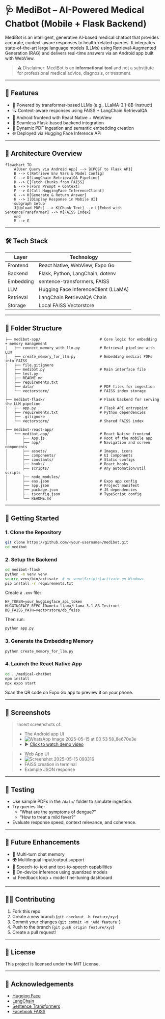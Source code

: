# 🩺 MediBot – AI-Powered Medical Chatbot (Mobile + Flask Backend)

MediBot is an intelligent, generative AI-based medical chatbot that provides accurate, context-aware responses to health-related queries. It integrates state-of-the-art large language models (LLMs) using Retrieval-Augmented Generation (RAG) and delivers real-time answers via an Android app built with WebView.

> ⚠️ Disclaimer: MediBot is an **informational tool** and not a substitute for professional medical advice, diagnosis, or treatment.

---

## 📌 Features

- 🧠 Powered by transformer-based LLMs (e.g., LLaMA-3.1-8B-Instruct)
- 🔍 Context-aware responses using FAISS + LangChain RetrievalQA
- 📱 Android frontend with React Native + WebView
- 🔗 Seamless Flask-based backend integration
- 📂 Dynamic PDF ingestion and semantic embedding creation
- 🌐 Deployed via Hugging Face Inference API

---

## 📐 Architecture Overview

```mermaid
flowchart TD
    A[User Query via Android App] --> B[POST to Flask API]
    B --> C[Retrieve Env Vars & Model Config]
    C --> D[LangChain RetrievalQA Pipeline]
    D --> E[Fetch Chunks from FAISS]
    E --> F[Form Prompt + Context]
    F --> G[Call HuggingFace InferenceClient]
    G --> H[Generate & Return Answer]
    H --> I[Display Response in Mobile UI]
    subgraph Setup
    J[Upload PDFs] --> K[Chunk Text] --> L[Embed with SentenceTransformer] --> M[FAISS Index]
    end
    M --> E
```

---

## 🛠️ Tech Stack

| Layer       | Technology                            |
|------------|----------------------------------------|
| Frontend   | React Native, WebView, Expo Go         |
| Backend    | Flask, Python, LangChain, dotenv       |
| Embedding  | sentence-transformers, FAISS           |
| LLM        | Hugging Face InferenceClient (LLaMA)   |
| Retrieval  | LangChain RetrievalQA Chain            |
| Storage    | Local FAISS Vectorstore                |

---

## 📂 Folder Structure

```
├── medibot-app/                           # Core logic for embedding + memory management
│   ├── connect_memory_with_llm.py         # Retrieval pipeline with LLM
│   ├── create_memory_for_llm.py           # Embedding medical PDFs into FAISS
│   ├── file.gitignore
│   ├── medibot.py                         # Main interface file
│   ├── test.py
│   ├── README.md
│   ├── requirements.txt
│   ├── data/                              # PDF files for ingestion
│   └── vectorstore/                       # FAISS index storage
│
├── medibot-flask/                         # Flask backend for serving the LLM pipeline
│   ├── app.py                             # Flask API entrypoint
│   ├── requirements.txt                   # Python dependencies
│   ├── .gitignore
│   └── vectorstore/                       # Shared FAISS index
│
├── medibot-react-app/
│   └── medibot-app/                       # React Native frontend
│       ├── App.js                         # Root of the mobile app
│       ├── app/                           # Navigation and screen components
│       ├── assets/                        # Images, icons
│       ├── components/                    # UI components
│       ├── constants/                     # Static configs
│       ├── hooks/                         # React hooks
│       ├── scripts/                       # Any automation/util scripts
│       ├── node_modules/
│       ├── eas.json                       # Expo app config
│       ├── app.json                       # Project manifest
│       ├── package.json                   # JS dependencies
│       ├── tsconfig.json                  # TypeScript config
│       └── README.md

```

---

## 🚀 Getting Started

### 1. Clone the Repository

```bash
git clone https://github.com/<your-username>/medibot.git
cd medibot
```

### 2. Setup the Backend

```bash
cd medibot-flask
python -m venv venv
source venv/bin/activate  # or venv\Scripts\activate on Windows
pip install -r requirements.txt
```

Create a `.env` file:

```env
HF_TOKEN=your_huggingface_api_token
HUGGINGFACE_REPO_ID=meta-llama/Llama-3.1-8B-Instruct
DB_FAISS_PATH=vectorstore/db_faiss
```

Then run:

```bash
python app.py
```

### 3. Generate the Embedding Memory

```bash
python create_memory_for_llm.py
```

### 4. Launch the React Native App

```bash
cd ../medical-chatbot
npm install
npx expo start
```

Scan the QR code on Expo Go app to preview it on your phone.

---

## 📸 Screenshots

> Insert screenshots of:
> - The Android app UI
> - ![WhatsApp Image 2025-05-15 at 00 53 58_8e670e3e](https://github.com/user-attachments/assets/a5a1086a-cba0-4e46-b995-cd104f64f280)
> - ▶️ [Click to watch demo video](https://drive.google.com/file/d/1fqR3g9u5Y8XVw8Bmx26TrzGRBb3bP2J4/view?usp=sharing)

> - Web App UI
> - ![Screenshot 2025-05-15 093316](https://github.com/user-attachments/assets/9811acb0-fcb1-4e36-8162-b5c4081937c4)
> - FAISS creation in terminal
> - Example JSON response

---

## 🧪 Testing

- Use sample PDFs in the `/data/` folder to simulate ingestion.
- Try queries like:
  - “What are the symptoms of dengue?”
  - “How to treat a mild fever?”
- Evaluate response speed, context relevance, and coherence.

---

## 🔄 Future Enhancements

- 🔁 Multi-turn chat memory
- 🌍 Multilingual input/output support
- 🎤 Speech-to-text and text-to-speech capabilities
- 💾 On-device inference using quantized models
- 📊 Feedback loop + model fine-tuning dashboard

---

## 🙋‍♀️ Contributing

1. Fork this repo
2. Create a new branch (`git checkout -b feature/xyz`)
3. Commit your changes (`git commit -m 'Add feature'`)
4. Push to the branch (`git push origin feature/xyz`)
5. Create a pull request!

---

## 📜 License

This project is licensed under the MIT License.

---

## 🙏 Acknowledgements

- [Hugging Face](https://huggingface.co/)
- [LangChain](https://www.langchain.com/)
- [Sentence Transformers](https://www.sbert.net/)
- [Facebook FAISS](https://github.com/facebookresearch/faiss)
